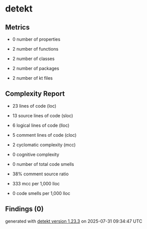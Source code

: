 # detekt

## Metrics

* 0 number of properties

* 2 number of functions

* 2 number of classes

* 2 number of packages

* 2 number of kt files

## Complexity Report

* 23 lines of code (loc)

* 13 source lines of code (sloc)

* 6 logical lines of code (lloc)

* 5 comment lines of code (cloc)

* 2 cyclomatic complexity (mcc)

* 0 cognitive complexity

* 0 number of total code smells

* 38% comment source ratio

* 333 mcc per 1,000 lloc

* 0 code smells per 1,000 lloc

## Findings (0)

generated with [detekt version 1.23.3](https://detekt.dev/) on 2025-07-31 09:34:47 UTC
